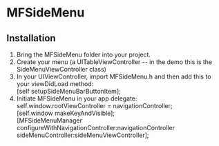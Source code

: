 # MFSideMenu

## Installation

1. Bring the MFSideMenu folder into your project.
2. Create your menu (a UITableViewController -- in the demo this is the SideMenuViewController class)
3. In your UIViewController, import MFSideMenu.h and then add this to your viewDidLoad method:<br />
    [self setupSideMenuBarButtonItem];
4. Initiate MFSideMenu in your app delegate:<br />
    self.window.rootViewController = navigationController;<br />
    [self.window makeKeyAndVisible];<br />
    [MFSideMenuManager configureWithNavigationController:navigationController sideMenuController:sideMenuViewController];